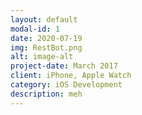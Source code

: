 ```yaml
---
layout: default
modal-id: 1
date: 2020-07-19
img: RestBot.png
alt: image-alt
project-date: March 2017
client: iPhone, Apple Watch
category: iOS Development
description: meh
---
```


